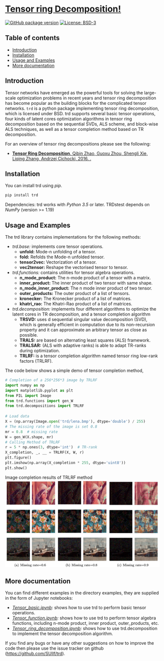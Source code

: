 # [Tensor ring Decomposition!](https://github.com/SUIlf/trd) 


[![GitHub package version](https://img.shields.io/badge/Version-v0.1.0-green.svg)](https://github.com/SUIlf/trd)
[![License: BSD-3](https://img.shields.io/badge/License-BSD--3-blue.svg)](https://github.com/SUIlf/trd/blob/main/LICENSE)

## Table of contents

* [Introduction](#introduction)
* [Installation](#installation)
* [Usage and Examples](#usage-and-examples)
* [More documentation](#more-documentation)


## Introduction

Tensor networks have emerged as the powerful tools for solving the large-scale optimization problems in recent years and tensor ring decomposition has become popular as the building blocks for the complicated tensor networks. 
`trd` is a python package implementing tensor ring decomposition, which is licensed under BSD.
trd supports several basic tensor operations, four kinds of latent cores optimization algorithms in tensor ring decomposition based on the sequential SVDs, ALS scheme, and block-wise ALS techniques, as well as a tensor completion method based on TR decomposition.

For an overview of tensor ring decompositions please see the following: 

- [**Tensor Ring Decomposition**. Qibin Zhao, Guoxu Zhou, Shengli Xie, Liqing Zhang, Andrzej Cichocki, 2016. 
.](https://jmlr.org/papers/v20/18-540.html)

## Installation
You can install trd using *pip*. 
```bash
pip install trd
```
Dependencies: trd works with *Python 3.5* or later. TRDstest depends on *NumPy* (version >= 1.19) 

## Usage and Examples
The trd library contains implementations for the following methods:
* *trd.base:* implements core tensor operations.
    * **unfold:** Mode-n unfolding of a tensor.
    * **fold:** Refolds the Mode-n unfolded tensor.
    * **tensor2vec:** Vectorization of a tensor.
    * **vec2tensor:** Reshape the vectorised tensor to tensor.
* *trd.functions:*  contains utilities for tensor algebra operations.
    * **n_mode_product:** The n-mode product of a tensor with a matrix.
    * **inner_product:** The inner product of two tensor with same shape.
    * **n_mode_inner_product:** The n mode inner product of two tensor.
    * **outer_products:** The outer product of a list of tensors.
    * **kronecker:** The Kronecker product of a list of matrices.
    * **khatri_rao:** The Khatri-Rao product of a list of matrices.
* *trd.decomposition:* implements four different algorithms to optimize the latent cores in TR decomposition, and a tensor completion algorithm 
    * **TRSVD:** uses d sequential singular value decomposition (SVD), which is generally efficient in computation due to its non-recursion property and it can approximate an arbitrary tensor as close as possible.
    * **TRALS:** are based on alternating least squares (ALS) framework.
    * **TRALSAR:**  (ALS with adaptive ranks) is able to adapt TR-ranks during optimization.
    * **TRLRF:** is a tensor completion algorithm named tensor ring low-rank factors (TRLRF).

The code below shows a simple demo of tensor completion method,

```python
# Completion of a 256*256*3 image by TRLRF
import numpy as np
import matplotlib.pyplot as plt
from PIL import Image
from trd.functions import gen_W
from trd.decompositions import TRLRF

# Load data
X = (np.array(Image.open('trd/lena.bmp'), dtype='double') / 255)
# The missing rate of the image is set 0.8
mr = 0.8  # missing rate
W = gen_W(X.shape, mr)
# Calling Method of TRLRF
r = 5 * np.ones(3, dtype='int')  # TR-rank
X_completion, _, __ = TRLRF(X, W, r)
plt.figure()
plt.imshow(np.array(X_completion * 255, dtype='uint8'))
plt.show()
```

Image completion results of TRLRF method
![Different explanation methods on ImageNet.](./images/completionResult.jpg)

## More documentation

You can find different examples in the directory examples, they are supplied in the form of Jupyter notebooks:
* *[Tensor_basic.ipynb](./docs/Tensor_basic.ipynb):* shows how to use trd to perform basic tensor operations.
* *[Tensor_function.ipynb](./docs/Tensor_function.ipynb):* shows how to use trd to perform tensor algebra functions, including n-mode product, inner product, outer_products, etc.
* *[Tensor_ring_decomposition.ipynb](./docs/Tensor_ring_decomposition.ipynb):* shows how to use trd.decomposition to implement the tensor decomposition algorithm.

If you find any bugs or have any other suggestions on how to improve the code then please use the issue tracker on github (https://github.com/SUIlf/trd).
